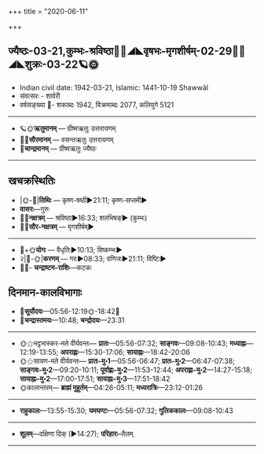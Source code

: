 +++
title = "2020-06-11"

+++
## ज्यैष्ठः-03-21,कुम्भः-श्रविष्ठा🌛🌌◢◣वृषभः-मृगशीर्षम्-02-29🌌🌞◢◣शुक्रः-03-22🪐🌞
- Indian civil date: 1942-03-21, Islamic: 1441-10-19 Shawwāl
- संवत्सरः - शार्वरी
- वर्षसङ्ख्या 🌛- शकाब्दः 1942, विक्रमाब्दः 2077, कलियुगे 5121
___________________
- 🪐🌞**ऋतुमानम्** — ग्रीष्मऋतुः उत्तरायणम्
- 🌌🌞**सौरमानम्** — वसन्तऋतुः उत्तरायणम्
- 🌛**चान्द्रमानम्** — ग्रीष्मऋतुः ज्यैष्ठः
___________________


## खचक्रस्थितिः
- |🌞-🌛|**तिथिः** — कृष्ण-षष्ठी►21:11; कृष्ण-सप्तमी►  
- **वासरः**—गुरुः  
- 🌌🌛**नक्षत्रम्** — श्रविष्ठा►16:33; शतभिषक्► (कुम्भः)  
- 🌌🌞**सौर-नक्षत्रम्** — मृगशीर्षम्►  
___________________
- 🌛+🌞**योगः** — वैधृतिः►10:13; विष्कम्भः►  
- २|🌛-🌞|**करणम्** — गरः►08:33; वणिजः►21:11; विष्टिः►  
- 🌌🌛- **चन्द्राष्टम-राशिः**—कटकः  


## दिनमान-कालविभागाः
- 🌅**सूर्योदयः**—05:56-12:19🌞️-18:42🌇  
- 🌛**चन्द्रास्तमयः**—10:48; **चन्द्रोदयः**—23:31  
___________________
- 🌞⚝भट्टभास्कर-मते वीर्यवन्तः— **प्रातः**—05:56-07:32; **साङ्गवः**—09:08-10:43; **मध्याह्नः**—12:19-13:55; **अपराह्णः**—15:30-17:06; **सायाह्नः**—18:42-20:06  
- 🌞⚝सायण-मते वीर्यवन्तः— **प्रातः-मु॰1**—05:56-06:47; **प्रातः-मु॰2**—06:47-07:38; **साङ्गवः-मु॰2**—09:20-10:11; **पूर्वाह्णः-मु॰2**—11:53-12:44; **अपराह्णः-मु॰2**—14:27-15:18; **सायाह्नः-मु॰2**—17:00-17:51; **सायाह्नः-मु॰3**—17:51-18:42  
- 🌞कालान्तरम्— **ब्राह्मं मुहूर्तम्**—04:26-05:11; **मध्यरात्रिः**—23:12-01:26  
___________________
- **राहुकालः**—13:55-15:30; **यमघण्टः**—05:56-07:32; **गुलिककालः**—09:08-10:43  
___________________
- **शूलम्**—दक्षिणा दिक् (►14:27); **परिहारः**–तैलम्  
___________________
